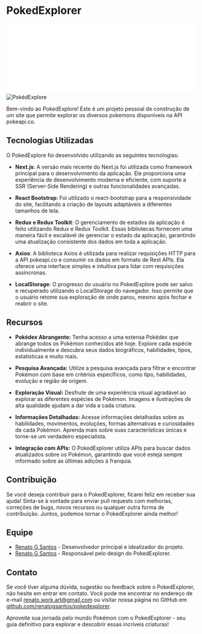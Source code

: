 # PokedExplorer

![PokedExplorer Logo](/public/pokedexplore.svg)
![PokédExplore](https://github.com/renatogsantos/pokedexplore/assets/39703265/cc0e09ff-3a78-446a-b925-056e0a2ad358)

Bem-vindo ao PokedExplore! Este é um projeto pessoal de construção de um site que permite explorar os diversos pokemons disponíveis na API pokeapi.co.

## Tecnologias Utilizadas

O PokedExplore foi desenvolvido utilizando as seguintes tecnologias:

- **Next.js**: A versão mais recente do Next.js foi utilizada como framework principal para o desenvolvimento da aplicação. Ele proporciona uma experiência de desenvolvimento moderna e eficiente, com suporte a SSR (Server-Side Rendering) e outras funcionalidades avançadas.

- **React Bootstrap**: Foi utilizado o react-bootstrap para a responsividade do site, facilitando a criação de layouts adaptáveis a diferentes tamanhos de tela.

- **Redux e Redux Toolkit**: O gerenciamento de estados da aplicação é feito utilizando Redux e Redux Toolkit. Essas bibliotecas fornecem uma maneira fácil e escalável de gerenciar o estado da aplicação, garantindo uma atualização consistente dos dados em toda a aplicação.

- **Axios**: A biblioteca Axios é utilizada para realizar requisições HTTP para a API pokeapi.co e consumir os dados em formato de Rest APIs. Ela oferece uma interface simples e intuitiva para lidar com requisições assíncronas.

- **LocalStorage**: O progresso do usuário no PokedExplore pode ser salvo e recuperado utilizando o LocalStorage do navegador. Isso permite que o usuário retome sua exploração de onde parou, mesmo após fechar e reabrir o site.

## Recursos

- **Pokédex Abrangente:** Tenha acesso a uma extensa Pokédex que abrange todos os Pokémon conhecidos até hoje. Explore cada espécie individualmente e descubra seus dados biográficos, habilidades, tipos, estatísticas e muito mais.

- **Pesquisa Avançada:** Utilize a pesquisa avançada para filtrar e encontrar Pokémon com base em critérios específicos, como tipo, habilidades, evolução e região de origem.

- **Exploração Visual:** Desfrute de uma experiência visual agradável ao explorar as diferentes espécies de Pokémon. Imagens e ilustrações de alta qualidade ajudam a dar vida a cada criatura.

- **Informações Detalhadas:** Acesse informações detalhadas sobre as habilidades, movimentos, evoluções, formas alternativas e curiosidades de cada Pokémon. Aprenda mais sobre suas características únicas e torne-se um verdadeiro especialista.

- **Integração com APIs:** O PokedExplorer utiliza APIs para buscar dados atualizados sobre os Pokémon, garantindo que você esteja sempre informado sobre as últimas adições à franquia.

## Contribuição

Se você deseja contribuir para o PokedExplorer, ficarei feliz em receber sua ajuda! Sinta-se à vontade para enviar pull requests com melhorias, correções de bugs, novos recursos ou qualquer outra forma de contribuição. Juntos, podemos tornar o PokedExplorer ainda melhor!

## Equipe

- [Renato G Santos](https://github.com/renatogsantos) - Desenvolvedor principal e idealizador do projeto.
- [Renato G Santos](https://dribbble.com/renatogsantos) - Responsável pelo design do PokedExplorer.

## Contato

Se você tiver alguma dúvida, sugestão ou feedback sobre o PokedExplorer, não hesite em entrar em contato. Você pode me encontrar no endereço de e-mail [renato.work.art@gmail.com](mailto:renato.work.art@gmail.com) ou visitar nossa página no GitHub em [github.com/renatogsantos/pokedexplorer](https://github.com/renatogsantos/pokedexplorer).

Aproveite sua jornada pelo mundo Pokémon com o PokedExplorer - seu guia definitivo para explorar e descobrir essas incríveis criaturas!
